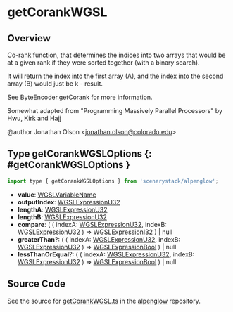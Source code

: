 # getCorankWGSL

## Overview

Co-rank function, that determines the indices into two arrays that would be at a given rank if they were sorted
together (with a binary search).

It will return the index into the first array (A), and the index into the second array (B) would just be
k - result.

See ByteEncoder.getCorank for more information.

Somewhat adapted from "Programming Massively Parallel Processors" by Hwu, Kirk and Hajj

@author Jonathan Olson &lt;jonathan.olson@colorado.edu&gt;

## Type getCorankWGSLOptions {: #getCorankWGSLOptions }


```js
import type { getCorankWGSLOptions } from 'scenerystack/alpenglow';
```


- **value**: [WGSLVariableName](../alpenglow/WGSLString.md#WGSLVariableName)
- **outputIndex**: [WGSLExpressionU32](../alpenglow/WGSLString.md#WGSLExpressionU32)
- **lengthA**: [WGSLExpressionU32](../alpenglow/WGSLString.md#WGSLExpressionU32)
- **lengthB**: [WGSLExpressionU32](../alpenglow/WGSLString.md#WGSLExpressionU32)
- **compare**: ( ( indexA: [WGSLExpressionU32](../alpenglow/WGSLString.md#WGSLExpressionU32), indexB: [WGSLExpressionU32](../alpenglow/WGSLString.md#WGSLExpressionU32) ) =&gt; [WGSLExpressionI32](../alpenglow/WGSLString.md#WGSLExpressionI32) ) | <span style="color: hsla(calc(var(--md-hue) + 180deg),80%,40%,1);">null</span>
- **greaterThan**?: ( ( indexA: [WGSLExpressionU32](../alpenglow/WGSLString.md#WGSLExpressionU32), indexB: [WGSLExpressionU32](../alpenglow/WGSLString.md#WGSLExpressionU32) ) =&gt; [WGSLExpressionBool](../alpenglow/WGSLString.md#WGSLExpressionBool) ) | <span style="color: hsla(calc(var(--md-hue) + 180deg),80%,40%,1);">null</span>
- **lessThanOrEqual**?: ( ( indexA: [WGSLExpressionU32](../alpenglow/WGSLString.md#WGSLExpressionU32), indexB: [WGSLExpressionU32](../alpenglow/WGSLString.md#WGSLExpressionU32) ) =&gt; [WGSLExpressionBool](../alpenglow/WGSLString.md#WGSLExpressionBool) ) | <span style="color: hsla(calc(var(--md-hue) + 180deg),80%,40%,1);">null</span>




## Source Code

See the source for [getCorankWGSL.ts](https://github.com/phetsims/alpenglow/blob/main/js/webgpu/wgsl/gpu/getCorankWGSL.ts) in the [alpenglow](https://github.com/phetsims/alpenglow) repository.
